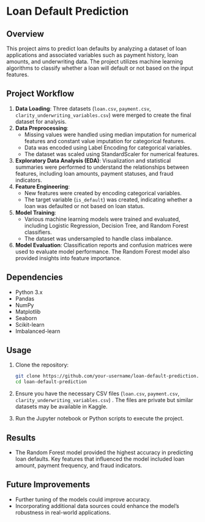 # Loan Default Prediction

## Overview
This project aims to predict loan defaults by analyzing a dataset of loan applications and associated variables such as payment history, loan amounts, and underwriting data. The project utilizes machine learning algorithms to classify whether a loan will default or not based on the input features.

## Project Workflow
1. **Data Loading**: Three datasets (`loan.csv`, `payment.csv`, `clarity_underwriting_variables.csv`) were merged to create the final dataset for analysis.
2. **Data Preprocessing**: 
   - Missing values were handled using median imputation for numerical features and constant value imputation for categorical features.
   - Data was encoded using Label Encoding for categorical variables.
   - The dataset was scaled using StandardScaler for numerical features.
3. **Exploratory Data Analysis (EDA)**: Visualization and statistical summaries were performed to understand the relationships between features, including loan amounts, payment statuses, and fraud indicators.
4. **Feature Engineering**: 
   - New features were created by encoding categorical variables.
   - The target variable (`is_default`) was created, indicating whether a loan was defaulted or not based on loan status.
5. **Model Training**: 
   - Various machine learning models were trained and evaluated, including Logistic Regression, Decision Tree, and Random Forest classifiers.
   - The dataset was undersampled to handle class imbalance.
6. **Model Evaluation**: Classification reports and confusion matrices were used to evaluate model performance. The Random Forest model also provided insights into feature importance.

## Dependencies
- Python 3.x
- Pandas
- NumPy
- Matplotlib
- Seaborn
- Scikit-learn
- Imbalanced-learn


## Usage
1. Clone the repository:
   ```bash
   git clone https://github.com/your-username/loan-default-prediction.git
   cd loan-default-prediction
   ```

2. Ensure you have the necessary CSV files (`loan.csv`, `payment.csv`, `clarity_underwriting_variables.csv`) . The files are private but similar datasets may be available in Kaggle.

3. Run the Jupyter notebook or Python scripts to execute the project.

## Results
- The Random Forest model provided the highest accuracy in predicting loan defaults. Key features that influenced the model included loan amount, payment frequency, and fraud indicators.

## Future Improvements
- Further tuning of the models could improve accuracy.
- Incorporating additional data sources could enhance the model’s robustness in real-world applications.
